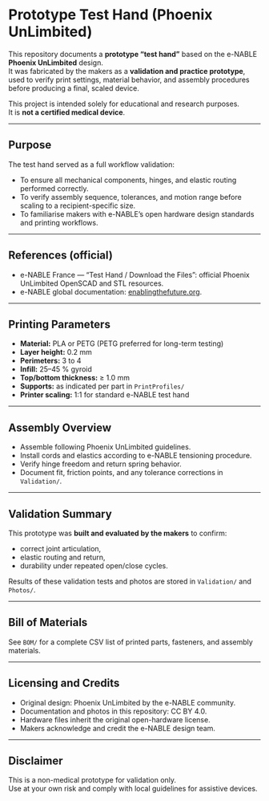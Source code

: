 # Prototype Test Hand (Phoenix UnLimbited)

This repository documents a **prototype “test hand”** based on the e-NABLE **Phoenix UnLimbited** design.  
It was fabricated by the makers as a **validation and practice prototype**, used to verify print settings, material behavior, and assembly procedures before producing a final, scaled device.

This project is intended solely for educational and research purposes.  
It is **not a certified medical device**.

---

## Purpose
The test hand served as a full workflow validation:
- To ensure all mechanical components, hinges, and elastic routing performed correctly.
- To verify assembly sequence, tolerances, and motion range before scaling to a recipient-specific size.
- To familiarise makers with e-NABLE’s open hardware design standards and printing workflows.

---

## References (official)
- e-NABLE France — “Test Hand / Download the Files”: official Phoenix UnLimbited OpenSCAD and STL resources.  
- e-NABLE global documentation: [enablingthefuture.org](https://enablingthefuture.org).

---

## Printing Parameters
- **Material:** PLA or PETG (PETG preferred for long-term testing)  
- **Layer height:** 0.2 mm  
- **Perimeters:** 3 to 4  
- **Infill:** 25–45 % gyroid  
- **Top/bottom thickness:** ≥ 1.0 mm  
- **Supports:** as indicated per part in `PrintProfiles/`  
- **Printer scaling:** 1:1 for standard e-NABLE test hand

---

## Assembly Overview
- Assemble following Phoenix UnLimbited guidelines.  
- Install cords and elastics according to e-NABLE tensioning procedure.  
- Verify hinge freedom and return spring behavior.  
- Document fit, friction points, and any tolerance corrections in `Validation/`.

---

## Validation Summary
This prototype was **built and evaluated by the makers** to confirm:
- correct joint articulation,  
- elastic routing and return,  
- durability under repeated open/close cycles.

Results of these validation tests and photos are stored in `Validation/` and `Photos/`.

---

## Bill of Materials
See `BOM/` for a complete CSV list of printed parts, fasteners, and assembly materials.

---

## Licensing and Credits
- Original design: Phoenix UnLimbited by the e-NABLE community.  
- Documentation and photos in this repository: CC BY 4.0.  
- Hardware files inherit the original open-hardware license.  
- Makers acknowledge and credit the e-NABLE design team.

---

## Disclaimer
This is a non-medical prototype for validation only.  
Use at your own risk and comply with local guidelines for assistive devices.
